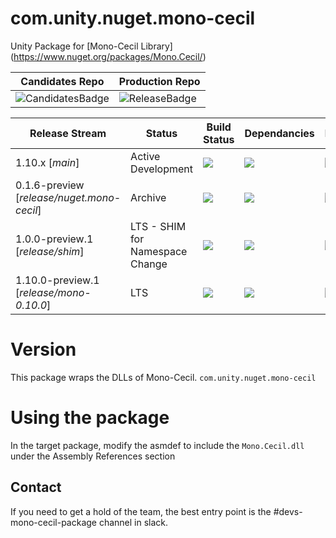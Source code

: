 # com.unity.nuget.mono-cecil

Unity Package for [Mono-Cecil Library] (https://www.nuget.org/packages/Mono.Cecil/)

|  Candidates Repo | Production Repo  |
| ---------- | ------ |
| ![CandidatesBadge](https://badges.cds.internal.unity3d.com/packages/nuget.mono-cecil/candidates-badge.svg) | ![ReleaseBadge](https://badges.cds.internal.unity3d.com/packages/nuget.mono-cecil/release-badge.svg) |

| Release Stream | Status | Build Status | Dependancies | Dependants | Warnings |
| ---------- | ------ | ------ | ------ |  ------ |  ------  |
| 1.10.x [*main*] | Active Development | [![](https://badges.cds.internal.unity3d.com/packages/nuget.mono-cecil/build-badge.svg?branch=main&testWorkflow=package-isolation)](https://badges.cds.internal.unity3d.com/packages/nuget.mono-cecil/build-info?branch=main&testWorkflow=package-isolation) | [![](https://badges.cds.internal.unity3d.com/packages/nuget.mono-cecil/dependencies-badge.svg?branch=main&testWorkflow=updated-dependencies)](https://badges.cds.internal.unity3d.com/packages/nuget.mono-cecil/dependencies-info?branch=main&testWorkflow=updated-dependencies) | [![](https://badges.cds.internal.unity3d.com/packages/nuget.mono-cecil/dependants-badge.svg)](https://badges.cds.internal.unity3d.com/packages/nuget.mono-cecil/dependants-info) | [![](https://badges.cds.internal.unity3d.com/packages/nuget.mono-cecil/warnings-badge.svg?branch=main)](https://badges.cds.internal.unity3d.com/packages/nuget.mono-cecil/warnings-info?branch=main) |
| 0.1.6-preview [*release/nuget.mono-cecil*] | Archive | [![](https://badges.cds.internal.unity3d.com/packages/nuget.mono-cecil/build-badge.svg?branch=release/nuget.mono-cecil&testWorkflow=package-isolation)](https://badges.cds.internal.unity3d.com/packages/nuget.mono-cecil/build-info?branch=release/nuget.mono-cecil&testWorkflow=package-isolation) | [![](https://badges.cds.internal.unity3d.com/packages/nuget.mono-cecil/dependencies-badge.svg?branch=release/nuget.mono-cecil&testWorkflow=updated-dependencies)](https://badges.cds.internal.unity3d.com/packages/nuget.mono-cecil/dependencies-info?branch=release/nuget.mono-cecil&testWorkflow=updated-dependencies) | [![](https://badges.cds.internal.unity3d.com/packages/nuget.mono-cecil/dependants-badge.svg)](https://badges.cds.internal.unity3d.com/packages/nuget.mono-cecil/dependants-info) | [![](https://badges.cds.internal.unity3d.com/packages/nuget.mono-cecil/warnings-badge.svg?branch=release/nuget.mono-cecil)](https://badges.cds.internal.unity3d.com/packages/nuget.mono-cecil/warnings-info?branch=release/nuget.mono-cecil) |
| 1.0.0-preview.1 [*release/shim*] | LTS - SHIM for Namespace Change | [![](https://badges.cds.internal.unity3d.com/packages/nuget.mono-cecil/build-badge.svg?branch=release/shim&testWorkflow=package-isolation)](https://badges.cds.internal.unity3d.com/packages/nuget.mono-cecil/build-info?branch=release/shim&testWorkflow=package-isolation) | [![](https://badges.cds.internal.unity3d.com/packages/nuget.mono-cecil/dependencies-badge.svg?branch=release/shim&testWorkflow=updated-dependencies)](https://badges.cds.internal.unity3d.com/packages/nuget.mono-cecil/dependencies-info?branch=release/shim&testWorkflow=updated-dependencies) | [![](https://badges.cds.internal.unity3d.com/packages/nuget.mono-cecil/dependants-badge.svg)](https://badges.cds.internal.unity3d.com/packages/nuget.mono-cecil/dependants-info) | [![](https://badges.cds.internal.unity3d.com/packages/nuget.mono-cecil/warnings-badge.svg?branch=release/shim)](https://badges.cds.internal.unity3d.com/packages/nuget.mono-cecil/warnings-info?branch=release/shim) |
| 1.10.0-preview.1 [*release/mono-0.10.0*] | LTS | [![](https://badges.cds.internal.unity3d.com/packages/nuget.mono-cecil/build-badge.svg?branch=release/mono-0.10.0&testWorkflow=package-isolation)](https://badges.cds.internal.unity3d.com/packages/nuget.mono-cecil/build-info?branch=release/mono-0.10.0&testWorkflow=package-isolation) | [![](https://badges.cds.internal.unity3d.com/packages/nuget.mono-cecil/dependencies-badge.svg?branch=release/mono-0.10.0&testWorkflow=updated-dependencies)](https://badges.cds.internal.unity3d.com/packages/nuget.mono-cecil/dependencies-info?branch=release/mono-0.10.0&testWorkflow=updated-dependencies) | [![](https://badges.cds.internal.unity3d.com/packages/nuget.mono-cecil/dependants-badge.svg)](https://badges.cds.internal.unity3d.com/packages/nuget.mono-cecil/dependants-info) | [![](https://badges.cds.internal.unity3d.com/packages/nuget.mono-cecil/warnings-badge.svg?branch=release/mono-0.10.0)](https://badges.cds.internal.unity3d.com/packages/nuget.mono-cecil/warnings-info?branch=release/mono-0.10.0) |


# Version

This package wraps the DLLs of Mono-Cecil. `com.unity.nuget.mono-cecil`

# Using the package

In the target package, modify the asmdef to include the `Mono.Cecil.dll` under the Assembly References section

## Contact

If you need to get a hold of the team, the best entry point is the #devs-mono-cecil-package channel in slack.

